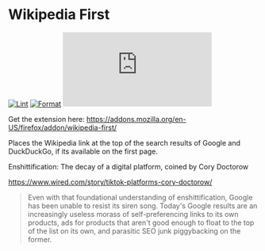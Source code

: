 # Wikipedia First

[![Lint](https://github.com/itsjustmustafa/reorder_google_results_extension/actions/workflows/lint.yml/badge.svg)](https://github.com/itsjustmustafa/reorder_google_results_extension/actions/workflows/lint.yml)
[![Format](https://github.com/itsjustmustafa/reorder_google_results_extension/actions/workflows/format.yml/badge.svg)](https://github.com/itsjustmustafa/reorder_google_results_extension/actions/workflows/format.yml)
![Mozilla Add-on Rating](https://img.shields.io/amo/rating/wikifirst%40mzza.xyz?logo=mozilla&link=https%3A%2F%2Faddons.mozilla.org%2Fen-US%2Ffirefox%2Faddon%2Fwikipedia-first%2F&link=https%3A%2F%2Faddons.mozilla.org%2Fen-US%2Ffirefox%2Faddon%2Fwikipedia-first%2F)

Get the extension here: https://addons.mozilla.org/en-US/firefox/addon/wikipedia-first/

Places the Wikipedia link at the top of the search results of Google and DuckDuckGo, if its available on the first page.

Enshittification: The decay of a digital platform, coined by Cory Doctorow

https://www.wired.com/story/tiktok-platforms-cory-doctorow/

> Even with that foundational understanding of enshittification, Google has been unable to resist its siren song. Today's Google results are an increasingly useless morass of self-preferencing links to its own products, ads for products that aren't good enough to float to the top of the list on its own, and parasitic SEO junk piggybacking on the former.
